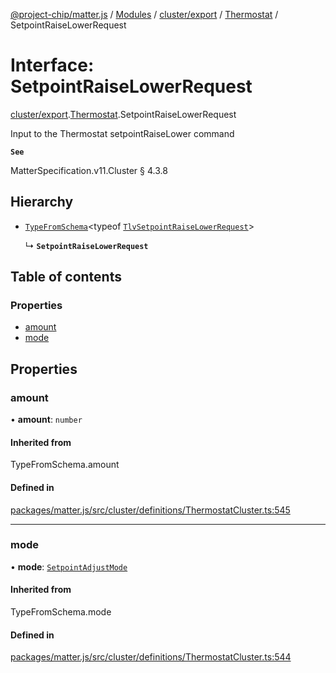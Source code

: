 [@project-chip/matter.js](../README.md) / [Modules](../modules.md) / [cluster/export](../modules/cluster_export.md) / [Thermostat](../modules/cluster_export.Thermostat.md) / SetpointRaiseLowerRequest

# Interface: SetpointRaiseLowerRequest

[cluster/export](../modules/cluster_export.md).[Thermostat](../modules/cluster_export.Thermostat.md).SetpointRaiseLowerRequest

Input to the Thermostat setpointRaiseLower command

**`See`**

MatterSpecification.v11.Cluster § 4.3.8

## Hierarchy

- [`TypeFromSchema`](../modules/tlv_export.md#typefromschema)\<typeof [`TlvSetpointRaiseLowerRequest`](../modules/cluster_export.Thermostat.md#tlvsetpointraiselowerrequest)\>

  ↳ **`SetpointRaiseLowerRequest`**

## Table of contents

### Properties

- [amount](cluster_export.Thermostat.SetpointRaiseLowerRequest.md#amount)
- [mode](cluster_export.Thermostat.SetpointRaiseLowerRequest.md#mode)

## Properties

### amount

• **amount**: `number`

#### Inherited from

TypeFromSchema.amount

#### Defined in

[packages/matter.js/src/cluster/definitions/ThermostatCluster.ts:545](https://github.com/project-chip/matter.js/blob/558e12c94a201592c28c7bc0743705360b3e5ca6/packages/matter.js/src/cluster/definitions/ThermostatCluster.ts#L545)

___

### mode

• **mode**: [`SetpointAdjustMode`](../enums/cluster_export.Thermostat.SetpointAdjustMode.md)

#### Inherited from

TypeFromSchema.mode

#### Defined in

[packages/matter.js/src/cluster/definitions/ThermostatCluster.ts:544](https://github.com/project-chip/matter.js/blob/558e12c94a201592c28c7bc0743705360b3e5ca6/packages/matter.js/src/cluster/definitions/ThermostatCluster.ts#L544)

